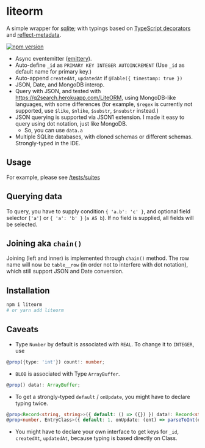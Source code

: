 # liteorm

A simple wrapper for [sqlite](https://www.npmjs.com/package/sqlite); with typings based on [TypeScript decorators](https://www.typescriptlang.org/docs/handbook/decorators.html) and [reflect-metadata](https://www.npmjs.com/package/reflect-metadata).

[![npm version](https://badge.fury.io/js/liteorm.svg)](https://badge.fury.io/js/liteorm)

- Async eventemitter ([emittery](https://www.npmjs.com/package/emittery)).
- Auto-define `_id` as `PRIMARY KEY INTEGER AUTOINCREMENT` (Use `_id` as default name for primary key.)
- Auto-append `createdAt`, `updatedAt` if `@Table({ timestamp: true })`
- JSON, Date, and MongoDB interop.
- Query with JSON, and tested with <https://q2search.herokuapp.com/LiteORM>, using MongoDB-like languages, with some differences (for example, `$regex` is currently not supported, use `$like`, `$nlike`, `$substr`, `$nsubstr` instead.)
- JSON querying is supported via JSON1 extension. I made it easy to query using dot notation, just like MongoDB.
  - So, you can use `data.a`
- Multiple SQLite databases, with cloned schemas or different schemas. Strongly-typed in the IDE.

## Usage

For example, please see [/tests/suites](https://github.com/patarapolw/liteorm/tree/master/tests/suites)

## Querying data

To query, you have to supply condition `{ 'a.b': 'c' }`, and optional field selector `['a']` or `{ 'a': 'b' }` (`a AS b`). If no field is supplied, all fields will be selected.

## Joining aka `chain()`

Joining (left and inner) is implemented through `chain()` method. The row name will now be `table__row` (in order not to interfere with dot notation), which still support JSON and Date conversion.

## Installation

```sh
npm i liteorm
# or yarn add liteorm
```

## Caveats

- Type `Number` by default is associated with `REAL`. To change it to `INTEGER`, use

```ts
@prop({type: 'int'}) count!: number;
```

- `BLOB` is associated with Type `ArrayBuffer`.

```ts
@prop() data!: ArrayBuffer;
```

- To get a strongly-typed `default` / `onUpdate`, you might have to declare typing twice.

```ts
@prop<Record<string, string>>({ default: () => ({}) }) data!: Record<string, string>;
@prop<number, EntryClass>({ default: 1, onUpdate: (ent) => parseToInt(ent) }) order!: number;
```

- You might have to declare your own interface to get keys for `_id`, `createdAt`, `updatedAt`, because typing is based directly on Class.

